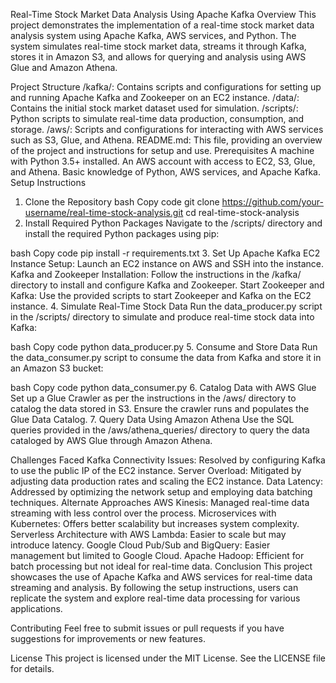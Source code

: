 Real-Time Stock Market Data Analysis Using Apache Kafka
Overview
This project demonstrates the implementation of a real-time stock market data analysis system using Apache Kafka, AWS services, and Python. The system simulates real-time stock market data, streams it through Kafka, stores it in Amazon S3, and allows for querying and analysis using AWS Glue and Amazon Athena.

Project Structure
/kafka/: Contains scripts and configurations for setting up and running Apache Kafka and Zookeeper on an EC2 instance.
/data/: Contains the initial stock market dataset used for simulation.
/scripts/: Python scripts to simulate real-time data production, consumption, and storage.
/aws/: Scripts and configurations for interacting with AWS services such as S3, Glue, and Athena.
README.md: This file, providing an overview of the project and instructions for setup and use.
Prerequisites
A machine with Python 3.5+ installed.
An AWS account with access to EC2, S3, Glue, and Athena.
Basic knowledge of Python, AWS services, and Apache Kafka.
Setup Instructions
1. Clone the Repository
bash
Copy code
git clone https://github.com/your-username/real-time-stock-analysis.git
cd real-time-stock-analysis
2. Install Required Python Packages
Navigate to the /scripts/ directory and install the required Python packages using pip:

bash
Copy code
pip install -r requirements.txt
3. Set Up Apache Kafka
EC2 Instance Setup: Launch an EC2 instance on AWS and SSH into the instance.
Kafka and Zookeeper Installation: Follow the instructions in the /kafka/ directory to install and configure Kafka and Zookeeper.
Start Zookeeper and Kafka: Use the provided scripts to start Zookeeper and Kafka on the EC2 instance.
4. Simulate Real-Time Stock Data
Run the data_producer.py script in the /scripts/ directory to simulate and produce real-time stock data into Kafka:

bash
Copy code
python data_producer.py
5. Consume and Store Data
Run the data_consumer.py script to consume the data from Kafka and store it in an Amazon S3 bucket:

bash
Copy code
python data_consumer.py
6. Catalog Data with AWS Glue
Set up a Glue Crawler as per the instructions in the /aws/ directory to catalog the data stored in S3.
Ensure the crawler runs and populates the Glue Data Catalog.
7. Query Data Using Amazon Athena
Use the SQL queries provided in the /aws/athena_queries/ directory to query the data cataloged by AWS Glue through Amazon Athena.

Challenges Faced
Kafka Connectivity Issues: Resolved by configuring Kafka to use the public IP of the EC2 instance.
Server Overload: Mitigated by adjusting data production rates and scaling the EC2 instance.
Data Latency: Addressed by optimizing the network setup and employing data batching techniques.
Alternate Approaches
AWS Kinesis: Managed real-time data streaming with less control over the process.
Microservices with Kubernetes: Offers better scalability but increases system complexity.
Serverless Architecture with AWS Lambda: Easier to scale but may introduce latency.
Google Cloud Pub/Sub and BigQuery: Easier management but limited to Google Cloud.
Apache Hadoop: Efficient for batch processing but not ideal for real-time data.
Conclusion
This project showcases the use of Apache Kafka and AWS services for real-time data streaming and analysis. By following the setup instructions, users can replicate the system and explore real-time data processing for various applications.

Contributing
Feel free to submit issues or pull requests if you have suggestions for improvements or new features.

License
This project is licensed under the MIT License. See the LICENSE file for details.
